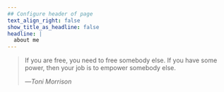 ```yaml
---
## Configure header of page
text_align_right: false
show_title_as_headline: false
headline: |
  about me
---
```


<!-- this is a subheadline -->
<blockquote class="ml0 pl3 bl bw2 b--black-20">
    <p class="lh-copy measure">If you are free, you need to free somebody else. If you have some power, then your job is to empower somebody else.</p>
      <cite class="f6 i">―Toni Morrison</cite>
</blockquote>